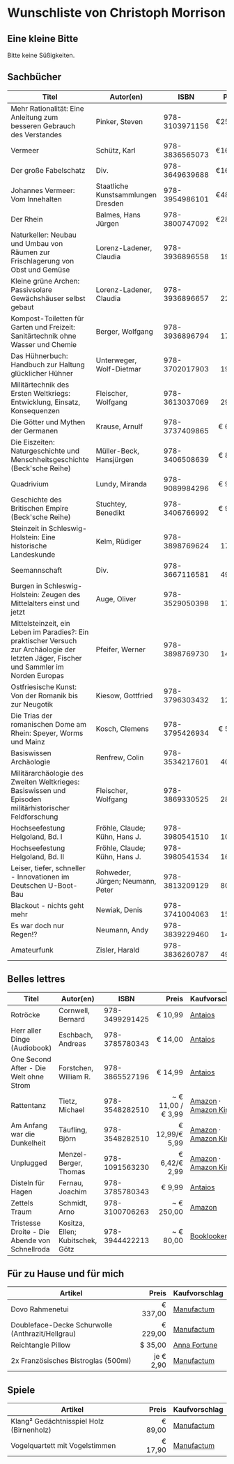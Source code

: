 # Wunschliste von Christoph Morrison

## Eine kleine Bitte
Bitte keine Süßigkeiten. 

## Sachbücher
| Titel | Autor(en) | ISBN | Preis | Kaufvorschlag |
|-------|-----------|------|------:|---------------|
|Mehr Rationalität: Eine Anleitung zum besseren Gebrauch des Verstandes|Pinker, Steven|978-3103971156|    €25,00 |[Antaios](https://antaios.de/detail/index/sArticle/136991)|
|Vermeer|Schütz, Karl|978-3836565073|    €16,00 |[Antaios](https://antaios.de/detail/index/sArticle/136993)|
|Der große Fabelschatz|Div.|978-3649639688|    €16,00 |[Antaios](https://antaios.de/detail/index/sArticle/136995)|
|Johannes Vermeer: Vom Innehalten|Staatliche Kunstsammlungen Dresden|978-3954986101|    €48,00 |[Antaios](https://antaios.de/detail/index/sArticle/136998)|
|Der Rhein|Balmes, Hans Jürgen|978-3800747092|    €28,00 |[Antaios](https://antaios.de/search?addArticle=9783103974300)|
|Naturkeller: Neubau und Umbau von Räumen zur Frischlagerung von Obst und Gemüse|Lorenz-Ladener, Claudia|978-3936896558|   € 19,90 |[Antaios](https://antaios.de/search?addArticle=9783936896558)|
|Kleine grüne Archen: Passivsolare Gewächshäuser selbst gebaut|Lorenz-Ladener, Claudia|978-3936896657|   € 22,90 |[Antaios](https://antaios.de/search?addArticle=9783936896657)|
|Kompost-Toiletten für Garten und Freizeit: Sanitärtechnik ohne Wasser und Chemie|Berger, Wolfgang|978-3936896794|   € 17,95 |[Antaios](https://antaios.de/search?addArticle=9783936896794)|
|Das Hühnerbuch: Handbuch zur Haltung glücklicher Hühner|Unterweger, Wolf-Dietmar|978-3702017903|   € 19,90 |[Antaios](https://antaios.de/search?addArticle=9783702017903)|
|Militärtechnik des Ersten Weltkriegs: Entwicklung, Einsatz, Konsequenzen|Fleischer, Wolfgang|978-3613037069|   € 29,90 |[Antaios](https://antaios.de/search?addArticle=9783613037069)|
|Die Götter und Mythen der Germanen|Krause, Arnulf|978-3737409865|    € 6,00 |[Antaios](https://antaios.de/search?addArticle=9783737409865)|
|Die Eiszeiten: Naturgeschichte und Menschheitsgeschichte (Beck'sche Reihe)|Müller-Beck, Hansjürgen|978-3406508639|    € 8,95 |[Antaios](https://antaios.de/search?addArticle=9783406508639)|
|Quadrivium|Lundy, Miranda|978-9089984296|    € 9,95 |[Antaios](https://antaios.de/search?addArticle=978-9089984296)|
|Geschichte des Britischen Empire (Beck'sche Reihe)|Stuchtey, Benedikt|978-3406766992|    € 9,95 |[Antaios](https://antaios.de/search?addArticle=9783406766992)|
|Steinzeit in Schleswig-Holstein: Eine historische Landeskunde|Kelm, Rüdiger|978-3898769624|   € 17,95 |[Antaios](https://antaios.de/search?addArticle=978-3898769624)|
|Seemannschaft|Div.|978-3667116581|   € 49,90 |[Antaios](https://antaios.de/search?addArticle=978-3667116581)|
|Burgen in Schleswig-Holstein: Zeugen des Mittelalters einst und jetzt|Auge, Oliver|978-3529050398|   € 17,95 |[Amazon](https://smile.amazon.de/dp/3529050393/)|
|Mittelsteinzeit, ein Leben im Paradies?: Ein praktischer Versuch zur Archäologie der letzten Jäger, Fischer und Sammler im Norden Europas|Pfeifer, Werner|978-3898769730|   € 14,95 |[Amazon](https://smile.amazon.de/dp/3898769739/)|
|Ostfriesische Kunst: Von der Romanik bis zur Neugotik|Kiesow, Gottfried|978-3796303432|   € 12,89 |[Amazon](https://smile.amazon.de/dp/3796303439/)|
|Die Trias der romanischen Dome am Rhein: Speyer, Worms und Mainz|Kosch, Clemens|978-3795426934|    € 5,00 |[Antaios](https://antaios.de/search?addArticle=9783795426934)|
|Basiswissen Archäologie|Renfrew, Colin|978-3534217601| ~ € 40,00 |[Booklooker](https://www.booklooker.de/B%C3%BCcher/Colin-Bahn-Renfrew+Basiswissen-Arch%C3%A4ologie-Theorien-Methoden-Praxis/id/A02vav0N01ZZ8)|
|Militärarchäologie des Zweiten Weltkrieges: Basiswissen und Episoden militärhistorischer Feldforschung|Fleischer, Wolfgang|978-3869330525|   € 28,80 |[Amazon](https://smile.amazon.de/dp/386933052X/)|
|Hochseefestung Helgoland, Bd. I|Fröhle, Claude; Kühn, Hans J.|978-3980541510|   € 10,00 |[Booklooker](https://www.booklooker.de/B%C3%BCcher/Claude-K%C3%BChn-Fr%C3%B6hle+Hochseefestung-Helgoland-Eine-milit%C3%A4rhistorische-Entdeckungsreise-1890-1920/id/A02yFpIR01ZZo)|
|Hochseefestung Helgoland, Bd. II|Fröhle, Claude; Kühn, Hans J.|978-3980541534|   € 16,00 |[Booklooker](https://www.booklooker.de/B%C3%BCcher/Claude-K%C3%BChn-Fr%C3%B6hle+Hochseefestung-Helgoland-Eine-milit%C3%A4rhistorische-Entdeckungsreise-1934-1947/id/A01KgqOE01ZZ4)|
|Leiser, tiefer, schneller - Innovationen im Deutschen U-Boot-Bau|Rohweder, Jürgen; Neumann, Peter|978-3813209129|   € 80,00 |[Booklooker](https://www.booklooker.de/B%C3%BCcher/J%C3%BCrgen-Neumann-Rohweder+Leiser-tiefer-schneller-Innovationen-im-Deutschen-U-Boot-Bau/id/A02yB6zw01ZZf)|
|Blackout - nichts geht mehr|Newiak, Denis|978-3741004063|   € 15,00 |Vorbestellbar bei [Beck](https://www.beck-shop.de/newiak-blackout-nichts-geht-mehr/product/33386706)|
|Es war doch nur Regen!?|Neumann, Andy|978-3839229460|   € 14,00 |[Antaios](https://antaios.de/search?addArticle=978-3839229460)|
|Amateurfunk|Zisler, Harald|978-3836260787|€ 49,90 |[Antaios](https://antaios.de/search?addArticle=978-3836260787)|

## Belles lettres
| Titel | Autor(en) | ISBN | Preis | Kaufvorschlag |
|-------|-----------|------|------:|---------------|
|Rotröcke|Cornwell, Bernard|978-3499291425|            € 10,99 |[Antaios](https://antaios.de/search?addArticle=978-3499291425)|
|Herr aller Dinge (Audiobook)|Eschbach, Andreas|978-3785780343|            € 14,00 |[Antaios](https://antaios.de/search?addArticle=978-3785780343)|
|One Second After - Die Welt ohne Strom|Forstchen, William R.|978-3865527196|            € 14,99 |[Antaios](https://antaios.de/search?addArticle=978-3865527196)|
|Rattentanz|Tietz, Michael|978-3548282510| ~ € 11,00 / € 3,99 |[Amazon](https://www.amazon.de/dp/3548282512/) &middot; [Amazon Kindle](https://www.amazon.de/dp/B006YVTB2C)|
|Am Anfang war die Dunkelheit|Täufling, Björn|978-3548282510|     € 12,99/€ 5,99 |[Amazon](https://www.amazon.de/dp/3745059603/) &middot; [Amazon Kindle](https://www.amazon.de/dp/B077YC6D1M)|
|Unplugged|Menzel-Berger, Thomas|978-1091563230|      € 6,42/€ 2,99 |[Amazon](https://www.amazon.de/dp/1091563233/) &middot; [Amazon Kindle](https://www.amazon.de/dp/B07QQNQ2CB)|
|Disteln für Hagen|Fernau, Joachim|978-3785780343|             € 9,99 |[Antaios](https://antaios.de/search?addArticle=978-3776650273)|
|Zettels Traum|Schmidt, Arno|978-3100706263|         ~ € 250,00 |[Amazon](https://www.amazon.de/Zettels-Traum-Arno-Schmidt/dp/3100706269)|
|Tristesse Droite - Die Abende von Schnellroda|Kositza, Ellen; Kubitschek, Götz|978-3944422213 |          ~ € 80,00 |[Booklooker](https://www.booklooker.de/B%C3%BCcher/Ellen-Kubitschek-Kositza+Tristesse-Droite-Die-Abende-von-Schnellroda/id/A02yfLJf01ZZd)|

## Für zu Hause und für mich
| Artikel | Preis | Kaufvorschlag |
|---------|------:|---------------|
|Dovo Rahmenetui|  € 337,00 |[Manufactum](https://www.manufactum.de/dovo-rahmenetui-a44117/)|
|Doubleface-Decke Schurwolle (Anthrazit/Hellgrau)|  € 229,00 |[Manufactum](https://www.manufactum.de/doubleface-decke-schurwolle-a67447/)|
|Reichtangle Pillow|   $ 35,00 |[Anna Fortune](https://www.anna-fortune.com/shop/countryballs/reichtangle/)|
|2x Französisches Bistroglas (500ml)| je € 2,90 |[Manufactum](https://www.manufactum.de/franzoesisches-bistroglas-a43848/)|

## Spiele
| Artikel | Preis | Kaufvorschlag |
|---------|------:|---------------|
|Klang² Gedächtnisspiel Holz (Birnenholz)| € 89,00 |[Manufactum](https://www.manufactum.de/klang-gedaechtnisspiel-holz-a204371/)|
|Vogelquartett mit Vogelstimmen| € 17,90 |[Manufactum](https://www.manufactum.de/vogelquartett-vogelstimmen-a202195/)|
